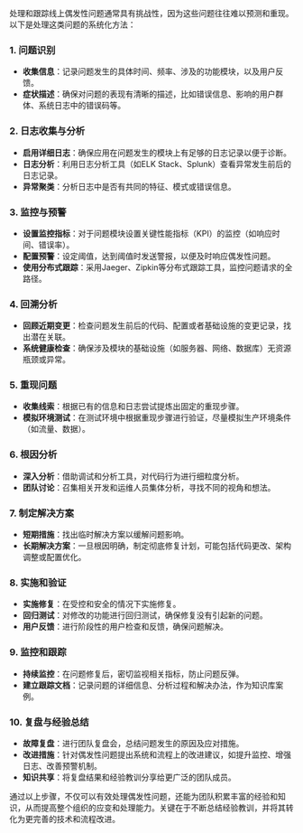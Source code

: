 处理和跟踪线上偶发性问题通常具有挑战性，因为这些问题往往难以预测和重现。以下是处理这类问题的系统化方法：

### 1. 问题识别
+ **收集信息**：记录问题发生的具体时间、频率、涉及的功能模块，以及用户反馈。
+ **症状描述**：确保对问题的表现有清晰的描述，比如错误信息、影响的用户群体、系统日志中的错误码等。

### 2. 日志收集与分析
+ **启用详细日志**：确保应用在问题发生的模块上有足够的日志记录以便于诊断。
+ **日志分析**：利用日志分析工具（如ELK Stack、Splunk）查看异常发生前后的日志记录。
+ **异常聚类**：分析日志中是否有共同的特征、模式或错误信息。

### 3. 监控与预警
+ **设置监控指标**：对于问题模块设置关键性能指标（KPI）的监控（如响应时间、错误率）。
+ **配置预警**：设定阈值，达到阈值时发送警报，以便及时响应偶发性问题。
+ **使用分布式跟踪**：采用Jaeger、Zipkin等分布式跟踪工具，监控问题请求的全路径。

### 4. 回溯分析
+ **回顾近期变更**：检查问题发生前后的代码、配置或者基础设施的变更记录，找出潜在关联。
+ **系统健康检查**：确保涉及模块的基础设施（如服务器、网络、数据库）无资源瓶颈或异常。

### 5. 重现问题
+ **收集线索**：根据已有的信息和日志尝试提炼出固定的重现步骤。
+ **模拟环境测试**：在测试环境中根据重现步骤进行验证，尽量模拟生产环境条件（如流量、数据）。

### 6. 根因分析
+ **深入分析**：借助调试和分析工具，对代码行为进行细粒度分析。
+ **团队讨论**：召集相关开发和运维人员集体分析，寻找不同的视角和想法。

### 7. 制定解决方案
+ **短期措施**：找出临时解决方案以缓解问题影响。
+ **长期解决方案**：一旦根因明确，制定彻底修复计划，可能包括代码更改、架构调整或配置优化。

### 8. 实施和验证
+ **实施修复**：在受控和安全的情况下实施修复。
+ **回归测试**：对修改的功能进行回归测试，确保修复没有引起新的问题。
+ **用户反馈**：进行阶段性的用户检查和反馈，确保问题解决。

### 9. 监控和跟踪
+ **持续监控**：在问题修复后，密切监视相关指标，防止问题反弹。
+ **建立跟踪文档**：记录问题的详细信息、分析过程和解决办法，作为知识库案例。

### 10. 复盘与经验总结
+ **故障复盘**：进行团队复盘会，总结问题发生的原因及应对措施。
+ **改进措施**：针对偶发性问题提出系统和流程上的改进建议，如提升监控、增强日志、改善预警机制。
+ **知识共享**：将复盘结果和经验教训分享给更广泛的团队成员。

通过以上步骤，不仅可以有效处理偶发性问题，还能为团队积累丰富的经验和知识，从而提高整个组织的应变和处理能力。关键在于不断总结经验教训，并将其转化为更完善的技术和流程改进。

